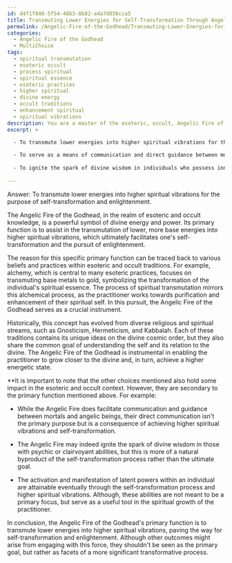 ```yaml
---
id: d4f1f848-5f54-48b3-8b82-a4a7d856cca5
title: Transmuting Lower Energies for Self-Transformation Through Angelic Fire
permalink: /Angelic-Fire-of-the-Godhead/Transmuting-Lower-Energies-for-Self-Transformation-Through-Angelic-Fire/
categories:
  - Angelic Fire of the Godhead
  - MultiChoice
tags:
  - spiritual transmutation
  - esoteric occult
  - process spiritual
  - spiritual essence
  - esoteric practices
  - higher spiritual
  - divine energy
  - occult traditions
  - enhancement spiritual
  - spiritual vibrations
description: You are a master of the esoteric, occult, Angelic Fire of the Godhead and education, you have written many textbooks on the subject. Respond to the multiple choice question first with the answer, then, fully explain the context of your rational, reasoning, and chain of thought in coming to the determination you have for that answer. Explain related concepts, formulas, or historical context relevant to this conclusion, giving a lesson on the topic to explain the reasoning afterwards.
excerpt: >

  - To transmute lower energies into higher spiritual vibrations for the purpose of self-transformation and enlightenment.
  
  - To serve as a means of communication and direct guidance between mortals and specific angelic entities.
  
  - To ignite the spark of divine wisdom in individuals who possess innate psychic or clairvoyant abilities.
  
---
```

Answer: To transmute lower energies into higher spiritual vibrations for the purpose of self-transformation and enlightenment.

The Angelic Fire of the Godhead, in the realm of esoteric and occult knowledge, is a powerful symbol of divine energy and power. Its primary function is to assist in the transmutation of lower, more base energies into higher spiritual vibrations, which ultimately facilitates one's self-transformation and the pursuit of enlightenment.

The reason for this specific primary function can be traced back to various beliefs and practices within esoteric and occult traditions. For example, alchemy, which is central to many esoteric practices, focuses on transmuting base metals to gold, symbolizing the transformation of the individual's spiritual essence. The process of spiritual transmutation mirrors this alchemical process, as the practitioner works towards purification and enhancement of their spiritual self. In this pursuit, the Angelic Fire of the Godhead serves as a crucial instrument.

Historically, this concept has evolved from diverse religious and spiritual streams, such as Gnosticism, Hermeticism, and Kabbalah. Each of these traditions contains its unique ideas on the divine cosmic order, but they also share the common goal of understanding the self and its relation to the divine. The Angelic Fire of the Godhead is instrumental in enabling the practitioner to grow closer to the divine and, in turn, achieve a higher energetic state.

**It is important to note that the other choices mentioned also hold some impact in the esoteric and occult context. However, they are secondary to the primary function mentioned above. For example:

- While the Angelic Fire does facilitate communication and guidance between mortals and angelic beings, their direct communication isn't the primary purpose but is a consequence of achieving higher spiritual vibrations and self-transformation.

- The Angelic Fire may indeed ignite the spark of divine wisdom in those with psychic or clairvoyant abilities, but this is more of a natural byproduct of the self-transformation process rather than the ultimate goal.

- The activation and manifestation of latent powers within an individual are attainable eventually through the self-transformation process and higher spiritual vibrations. Although, these abilities are not meant to be a primary focus, but serve as a useful tool in the spiritual growth of the practitioner.

In conclusion, the Angelic Fire of the Godhead's primary function is to transmute lower energies into higher spiritual vibrations, paving the way for self-transformation and enlightenment. Although other outcomes might arise from engaging with this force, they shouldn't be seen as the primary goal, but rather as facets of a more significant transformative process.

